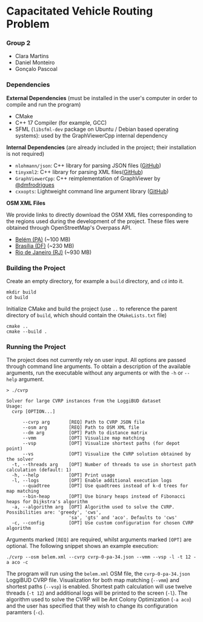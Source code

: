 # Capacitated Vehicle Routing Problem

### Group 2

- Clara Martins
- Daniel Monteiro
- Gonçalo Pascoal

### Dependencies

**External Dependencies** (must be installed in the user's computer in order to compile and run the program)

- CMake
- C++ 17 Compiler (for example, GCC)
- SFML (`libsfml-dev` package on Ubuntu / Debian based operating systems): used by the GraphViewerCpp internal dependency

**Internal Dependencies** (are already included in the project; their installation is not required)

- `nlohmann/json`: C++ library for parsing JSON files ([GitHub](https://github.com/nlohmann/json))
- `tinyxml2`: C++ library for parsing XML files([GitHub](https://github.com/leethomason/tinyxml2))
- `GraphViewerCpp`: C++ reimplementation of GraphViewer by [@dmfrodrigues](https://github.com/dmfrodrigues/GraphViewerCpp)
- `cxxopts`: Lightweight command line argument library ([GitHub](https://github.com/jarro2783/cxxopts))

**OSM XML Files**

We provide links to directly download the OSM XML files corresponding to the regions used during the development of the project. These files were obtained through OpenStreetMap's Overpass API.

- [Belém (PA)](https://mega.nz/file/WMBCEY6B#46JHWx_hywfucFZoM2lFKSRRkP7PvAAYoaUNpg2d_sI) (~100 MB)
- [Brasília (DF)](https://mega.nz/file/PRQGibbT#2hRCvpssBLAp9RTn_3q86SMqPZzgdpRTiv7RMP6XZxo) (~230 MB)
- [Rio de Janeiro (RJ)](https://mega.nz/file/uUpAgYbC#jiBGd9IWf76QUTGXi-SpG06OEJ8IHUirXnxfOTpe-x8) (~930 MB)

### Building the Project

Create an empty directory, for example a `build` directory, and `cd` into it.
```
mkdir build
cd build
```

Initialize CMake and build the project (use `..` to reference the parent directory of `build`, which should contain the `CMakeLists.txt` file)
```
cmake ..
cmake --build .
```

### Running the Project

The project does not currently rely on user input. All options are passed through command
line arguments. To obtain a description of the available arguments, run the executable without
any arguments or with the `-h` or `--help` argument.

```
> ./cvrp

Solver for large CVRP instances from the LoggiBUD dataset
Usage:
  cvrp [OPTION...]

      --cvrp arg       [REQ] Path to CVRP JSON file
      --osm arg        [REQ] Path to OSM XML file
      --dm arg         [OPT] Path to distance matrix
      --vmm            [OPT] Visualize map matching
      --vsp            [OPT] Visualize shortest paths (for depot point)
      --vs             [OPT] Visualize the CVRP solution obtained by the solver
  -t, --threads arg    [OPT] Number of threads to use in shortest path calculation (default: 1)
  -h, --help           [OPT] Print usage
  -l, --logs           [OPT] Enable additional execution logs
      --quadtree       [OPT] Use quadtrees instead of k-d trees for map matching
      --bin-heap       [OPT] Use binary heaps instead of Fibonacci heaps for Dijkstra's algorithm
  -a, --algorithm arg  [OPT] Algorithm used to solve the CVRP. Possibilities are: 'greedy', 'cws', 
                       'sa', 'gts' and 'aco'. Defaults to 'cws'
  -c, --config         [OPT] Use custom configuration for chosen CVRP algorithm
```

Arguments marked `[REQ]` are required, whilst arguments marked `[OPT]` are optional. The following snippet shows an example execution:

```
./cvrp --osm belem.xml --cvrp cvrp-0-pa-34.json --vmm --vsp -l -t 12 -a aco -c
```

The program will run using the `belem.xml` OSM file, the `cvrp-0-pa-34.json` LoggiBUD
CVRP file. Visualization for both map matching (`--vmm`) and shortest paths
(`--vsp`) is enabled. Shortest path calculation will use twelve threads (`-t 12`)
and additional logs will be printed to the screen (`-l`). The algorithm used to
solve the CVRP will be Ant Colony Optimization (`-a aco`) and the user has specified
that they wish to change its configuration paramters (`-c`).
